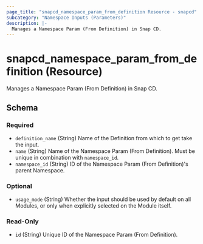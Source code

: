 ```yaml
---
page_title: "snapcd_namespace_param_from_definition Resource - snapcd"
subcategory: "Namespace Inputs (Parameters)"
description: |-
  Manages a Namespace Param (From Definition) in Snap CD.
---
```


# snapcd_namespace_param_from_definition (Resource)

Manages a Namespace Param (From Definition) in Snap CD.




<!-- schema generated by tfplugindocs -->
## Schema

### Required

- `definition_name` (String) Name of the Definition from which to get take the input.
- `name` (String) Name of the Namespace Param (From Definition).  Must be unique in combination with `namespace_id`.
- `namespace_id` (String) ID of the Namespace Param (From Definition)'s parent Namespace.

### Optional

- `usage_mode` (String) Whether the input should be used by default on all Modules, or only when explicitly selected on the Module itself.

### Read-Only

- `id` (String) Unique ID of the Namespace Param (From Definition).
